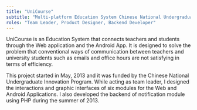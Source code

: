 ```yaml
---
title: "UniCourse"
subtitle: "Multi-platform Education System Chinese National Undergraduate Innovation Project"
roles: "Team Leader, Product Designer, Backend Developer"
---
```


UniCourse is an Education System that connects teachers and students through the Web application and the Android App. It is designed to solve the problem that conventional ways of communication between teachers and university students such as emails and office hours are not satisfying in terms of efficiency.

This project started in May, 2013 and it was funded by the Chinese National Undergraduate Innovation Program. While acting as team leader, I designed the interactions and graphic interfaces of six modules for the Web and Android Applications. I also developed the backend of notification module using PHP during the summer of 2013.
